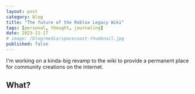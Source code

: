 ```yaml
---
layout: post
category: blog
title: "The future of the Roblox Legacy Wiki"
tags: [personal, thought, journaling]
date: 2023-11-17
# image: /blog/media/spacecoast-thumbnail.jpg
published: false
---
```

I'm working on a kinda-big revamp to the wiki to provide a permanent place for community creations on the internet.

## What?
